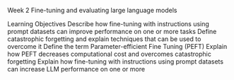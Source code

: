 Week 2 Fine-tuning and evaluating large language models

Learning Objectives
Describe how fine-tuning with instructions using prompt datasets can improve performance on one or more tasks
Define catastrophic forgetting and explain techniques that can be used to overcome it
Define the term Parameter-efficient Fine Tuning (PEFT)
Explain how PEFT decreases computational cost and overcomes catastrophic forgetting
Explain how fine-tuning with instructions using prompt datasets can increase LLM performance on one or more
